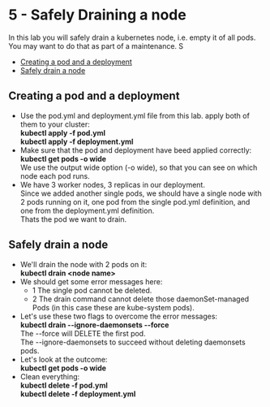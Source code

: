 # 5 - Safely Draining a node

In this lab you will safely drain a kubernetes node, i.e. empty it of all pods.  
You may want to do that as part of a maintenance.  S

- [Creating a pod and a deployment](#Creating-a-pod-and-a-deployment)
- [Safely drain a node](#Safely-drain-a-node)

## Creating a pod and a deployment

- Use the pod.yml and deployment.yml file from this lab.
apply both of them to your cluster:  
**kubectl apply -f pod.yml**  
**kubectl apply -f deployment.yml**
- Make sure that the pod and deployment have beed applied correctly:
**kubectl get pods -o wide**  
We use the output wide option (-o wide), so that you can see on which node each pod runs.
- We have 3 worker nodes, 3 replicas in our deployment.  
Since we added another single pods, we should have a single node with 2 pods running on it, one pod from the single pod.yml definition, and one from the deployment.yml definition.  
Thats the pod we want to drain.  

## Safely drain a node

- We'll drain the node with 2 pods on it:  
**kubectl drain \<node name\>**
- We should get some error messages here:  
  - 1 The single pod cannot be deleted.
  - 2 The drain command cannot delete those daemonSet-managed Pods (in this case these are kube-system pods).
- Let's use these two flags to overcome the error messages:  
**kubectl drain <node name> --ignore-daemonsets --force**  
The --force will DELETE the first pod.  
The --ignore-daemonsets to succeed without deleting daemonsets pods.  
- Let's look at the outcome:  
**kubectl get pods -o wide**  
- Clean everything:  
**kubectl delete -f pod.yml**  
**kubectl delete -f deployment.yml**
